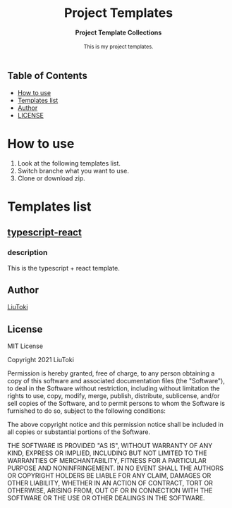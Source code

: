 <h1 align="center">Project Templates</h1>

<div align="center">
    <strong>Project Template Collections</strong>
</div>

<br/>

<div align="center">
    <sub>
        This is my project templates.
    </sub>
</div>

<br/>

## Table of Contents
- [How to use](#how-to-use)
- [Templates list](#templates-list)
- [Author](#author)
- [LICENSE](#license)

# How to use
1. Look at the following templates list.
1. Switch branche what you want to use.
1. Clone or download zip.

# Templates list
## [typescript-react](https://github.com/LiuToki/project-templates/tree/typescript-react)
### description
This is the typescript + react template.

## Author
[LiuToki](https://github.com/LiuToki)

## License
MIT License

Copyright 2021 LiuToki

Permission is hereby granted, free of charge, to any person obtaining a copy of this software and associated documentation files (the "Software"), to deal in the Software without restriction, including without limitation the rights to use, copy, modify, merge, publish, distribute, sublicense, and/or sell copies of the Software, and to permit persons to whom the Software is furnished to do so, subject to the following conditions:

The above copyright notice and this permission notice shall be included in all copies or substantial portions of the Software.

THE SOFTWARE IS PROVIDED "AS IS", WITHOUT WARRANTY OF ANY KIND, EXPRESS OR IMPLIED, INCLUDING BUT NOT LIMITED TO THE WARRANTIES OF MERCHANTABILITY, FITNESS FOR A PARTICULAR PURPOSE AND NONINFRINGEMENT. IN NO EVENT SHALL THE AUTHORS OR COPYRIGHT HOLDERS BE LIABLE FOR ANY CLAIM, DAMAGES OR OTHER LIABILITY, WHETHER IN AN ACTION OF CONTRACT, TORT OR OTHERWISE, ARISING FROM, OUT OF OR IN CONNECTION WITH THE SOFTWARE OR THE USE OR OTHER DEALINGS IN THE SOFTWARE.
